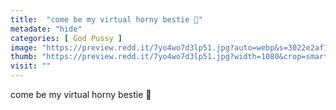 ```yaml
---
title:  "come be my virtual horny bestie 💜"
metadate: "hide"
categories: [ God Pussy ]
image: "https://preview.redd.it/7yo4wo7d3lp51.jpg?auto=webp&s=3022e2af1bd99ee24abd753d173f30838eb90b13"
thumb: "https://preview.redd.it/7yo4wo7d3lp51.jpg?width=1080&crop=smart&auto=webp&s=c4017b5a15597279c798ee0c696fa0f69ccee5f0"
visit: ""
---
```

come be my virtual horny bestie 💜
